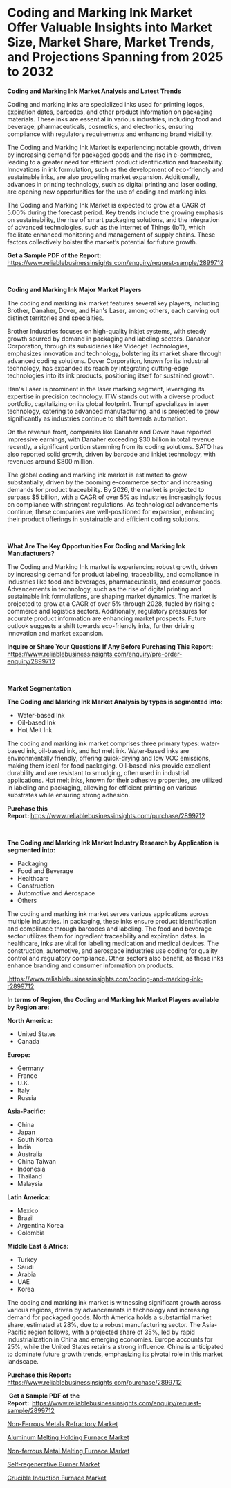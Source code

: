 <p><h1>Coding and Marking Ink Market Offer Valuable Insights into Market Size, Market Share, Market Trends, and Projections Spanning from 2025 to 2032</h1></p><p><strong>Coding and Marking Ink Market Analysis and Latest Trends</strong></p>
<p><p>Coding and marking inks are specialized inks used for printing logos, expiration dates, barcodes, and other product information on packaging materials. These inks are essential in various industries, including food and beverage, pharmaceuticals, cosmetics, and electronics, ensuring compliance with regulatory requirements and enhancing brand visibility.</p><p>The Coding and Marking Ink Market is experiencing notable growth, driven by increasing demand for packaged goods and the rise in e-commerce, leading to a greater need for efficient product identification and traceability. Innovations in ink formulation, such as the development of eco-friendly and sustainable inks, are also propelling market expansion. Additionally, advances in printing technology, such as digital printing and laser coding, are opening new opportunities for the use of coding and marking inks.</p><p>The Coding and Marking Ink Market is expected to grow at a CAGR of 5.00% during the forecast period. Key trends include the growing emphasis on sustainability, the rise of smart packaging solutions, and the integration of advanced technologies, such as the Internet of Things (IoT), which facilitate enhanced monitoring and management of supply chains. These factors collectively bolster the market’s potential for future growth.</p></p>
<p><strong>Get a Sample PDF of the Report:&nbsp;</strong> <a href="https://www.reliablebusinessinsights.com/enquiry/request-sample/2899712?utm_campaign=39&utm_medium=2&utm_source=Github&utm_content=ia&utm_term=16032025&utm_id=coding-and-marking-ink">https://www.reliablebusinessinsights.com/enquiry/request-sample/2899712</a></p>
<p>&nbsp;</p>
<p><strong>Coding and Marking Ink Major Market Players</strong></p>
<p><p>The coding and marking ink market features several key players, including Brother, Danaher, Dover, and Han's Laser, among others, each carving out distinct territories and specialties. </p><p>Brother Industries focuses on high-quality inkjet systems, with steady growth spurred by demand in packaging and labeling sectors. Danaher Corporation, through its subsidiaries like Videojet Technologies, emphasizes innovation and technology, bolstering its market share through advanced coding solutions. Dover Corporation, known for its industrial technology, has expanded its reach by integrating cutting-edge technologies into its ink products, positioning itself for sustained growth.</p><p>Han's Laser is prominent in the laser marking segment, leveraging its expertise in precision technology. ITW stands out with a diverse product portfolio, capitalizing on its global footprint. Trumpf specializes in laser technology, catering to advanced manufacturing, and is projected to grow significantly as industries continue to shift towards automation.</p><p>On the revenue front, companies like Danaher and Dover have reported impressive earnings, with Danaher exceeding $30 billion in total revenue recently, a significant portion stemming from its coding solutions. SATO has also reported solid growth, driven by barcode and inkjet technology, with revenues around $800 million.</p><p>The global coding and marking ink market is estimated to grow substantially, driven by the booming e-commerce sector and increasing demands for product traceability. By 2026, the market is projected to surpass $5 billion, with a CAGR of over 5% as industries increasingly focus on compliance with stringent regulations. As technological advancements continue, these companies are well-positioned for expansion, enhancing their product offerings in sustainable and efficient coding solutions.</p></p>
<p>&nbsp;</p>
<p><strong>What Are The Key Opportunities For Coding and Marking Ink Manufacturers?</strong></p>
<p><p>The Coding and Marking Ink market is experiencing robust growth, driven by increasing demand for product labeling, traceability, and compliance in industries like food and beverages, pharmaceuticals, and consumer goods. Advancements in technology, such as the rise of digital printing and sustainable ink formulations, are shaping market dynamics. The market is projected to grow at a CAGR of over 5% through 2028, fueled by rising e-commerce and logistics sectors. Additionally, regulatory pressures for accurate product information are enhancing market prospects. Future outlook suggests a shift towards eco-friendly inks, further driving innovation and market expansion.</p></p>
<p><strong>Inquire or Share Your Questions If Any Before Purchasing This Report:</strong> <a href="https://www.reliablebusinessinsights.com/enquiry/pre-order-enquiry/2899712?utm_campaign=39&utm_medium=2&utm_source=Github&utm_content=ia&utm_term=16032025&utm_id=coding-and-marking-ink">https://www.reliablebusinessinsights.com/enquiry/pre-order-enquiry/2899712</a></p>
<p>&nbsp;</p>
<p><strong>Market Segmentation</strong></p>
<p><strong>The Coding and Marking Ink Market Analysis by types is segmented into:</strong></p>
<p><ul><li>Water-based Ink</li><li>Oil-based Ink</li><li>Hot Melt Ink</li></ul></p>
<p><p>The coding and marking ink market comprises three primary types: water-based ink, oil-based ink, and hot melt ink. Water-based inks are environmentally friendly, offering quick-drying and low VOC emissions, making them ideal for food packaging. Oil-based inks provide excellent durability and are resistant to smudging, often used in industrial applications. Hot melt inks, known for their adhesive properties, are utilized in labeling and packaging, allowing for efficient printing on various substrates while ensuring strong adhesion.</p></p>
<p><strong>Purchase this Report:&nbsp;</strong><a href="https://www.reliablebusinessinsights.com/purchase/2899712?utm_campaign=39&utm_medium=2&utm_source=Github&utm_content=ia&utm_term=16032025&utm_id=coding-and-marking-ink">https://www.reliablebusinessinsights.com/purchase/2899712</a></p>
<p>&nbsp;</p>
<p><strong>The Coding and Marking Ink Market Industry Research by Application is segmented into:</strong></p>
<p><ul><li>Packaging</li><li>Food and Beverage</li><li>Healthcare</li><li>Construction</li><li>Automotive and Aerospace</li><li>Others</li></ul></p>
<p><p>The coding and marking ink market serves various applications across multiple industries. In packaging, these inks ensure product identification and compliance through barcodes and labeling. The food and beverage sector utilizes them for ingredient traceability and expiration dates. In healthcare, inks are vital for labeling medication and medical devices. The construction, automotive, and aerospace industries use coding for quality control and regulatory compliance. Other sectors also benefit, as these inks enhance branding and consumer information on products.</p></p>
<p><a href="https://www.reliablebusinessinsights.com/coding-and-marking-ink-r2899712?utm_campaign=39&utm_medium=2&utm_source=Github&utm_content=ia&utm_term=16032025&utm_id=coding-and-marking-ink">&nbsp;https://www.reliablebusinessinsights.com/coding-and-marking-ink-r2899712</a></p>
<p><strong>In terms of Region, the Coding and Marking Ink Market Players available by Region are:</strong></p>
<p>
    <p> <strong> North America: </strong>
        <ul>
            <li>United States</li>
            <li>Canada</li>
        </ul>
        </p> 
    <p> <strong> Europe: </strong>
        <ul>
            <li>Germany</li>
            <li>France</li>
            <li>U.K.</li>
            <li>Italy</li>
            <li>Russia</li>
        </ul>
        </p> 
    <p> <strong> Asia-Pacific: </strong>
        <ul>
            <li>China</li>
            <li>Japan</li>
            <li>South Korea</li>
            <li>India</li>
            <li>Australia</li>
            <li>China Taiwan</li>
            <li>Indonesia</li>
            <li>Thailand</li>
            <li>Malaysia</li>
        </ul>
        </p> 
    <p> <strong> Latin America: </strong>
        <ul>
            <li>Mexico</li>
            <li>Brazil</li>
            <li>Argentina Korea</li>
            <li>Colombia</li>
        </ul>
        </p> 
    <p> <strong> Middle East & Africa: </strong>
        <ul>
            <li>Turkey</li>
            <li>Saudi</li>
            <li>Arabia</li>
            <li>UAE</li>
            <li>Korea</li>
        </ul>
    </p>
    </p>
<p><p>The coding and marking ink market is witnessing significant growth across various regions, driven by advancements in technology and increasing demand for packaged goods. North America holds a substantial market share, estimated at 28%, due to a robust manufacturing sector. The Asia-Pacific region follows, with a projected share of 35%, led by rapid industrialization in China and emerging economies. Europe accounts for 25%, while the United States retains a strong influence. China is anticipated to dominate future growth trends, emphasizing its pivotal role in this market landscape.</p></p>
<p><strong>Purchase this Report: </strong><a href="https://www.reliablebusinessinsights.com/purchase/2899712?utm_campaign=39&utm_medium=2&utm_source=Github&utm_content=ia&utm_term=16032025&utm_id=coding-and-marking-ink">https://www.reliablebusinessinsights.com/purchase/2899712</a></p>
<p>&nbsp;<strong>Get a Sample PDF of the Report:&nbsp;&nbsp;</strong><a href="https://www.reliablebusinessinsights.com/enquiry/request-sample/2899712?utm_campaign=39&utm_medium=2&utm_source=Github&utm_content=ia&utm_term=16032025&utm_id=coding-and-marking-ink">https://www.reliablebusinessinsights.com/enquiry/request-sample/2899712</a></p>
<p><strong></strong></p>
<p><p><a href="https://github.com/gauldvikerm6/Market-Research-Report-List-1/blob/main/non-ferrous-metals-refractory-market.md?utm_campaign=39&utm_medium=2&utm_source=Github&utm_content=ia&utm_term=16032025&utm_id=coding-and-marking-ink">Non-Ferrous Metals Refractory Market</a></p><p><a href="https://github.com/ardgenoud/Market-Research-Report-List-1/blob/main/aluminum-melting-holding-furnace-market.md?utm_campaign=39&utm_medium=2&utm_source=Github&utm_content=ia&utm_term=16032025&utm_id=coding-and-marking-ink">Aluminum Melting Holding Furnace Market</a></p><p><a href="https://github.com/benasjuettk3/Market-Research-Report-List-1/blob/main/non-ferrous-metal-melting-furnace-market.md?utm_campaign=39&utm_medium=2&utm_source=Github&utm_content=ia&utm_term=16032025&utm_id=coding-and-marking-ink">Non-ferrous Metal Melting Furnace Market</a></p><p><a href="https://github.com/akitamegge65/Market-Research-Report-List-1/blob/main/self-regenerative-burner-market.md?utm_campaign=39&utm_medium=2&utm_source=Github&utm_content=ia&utm_term=16032025&utm_id=coding-and-marking-ink">Self-regenerative Burner Market</a></p><p><a href="https://github.com/cingozascard/Market-Research-Report-List-1/blob/main/crucible-induction-furnace-market.md?utm_campaign=39&utm_medium=2&utm_source=Github&utm_content=ia&utm_term=16032025&utm_id=coding-and-marking-ink">Crucible Induction Furnace Market</a></p></p>